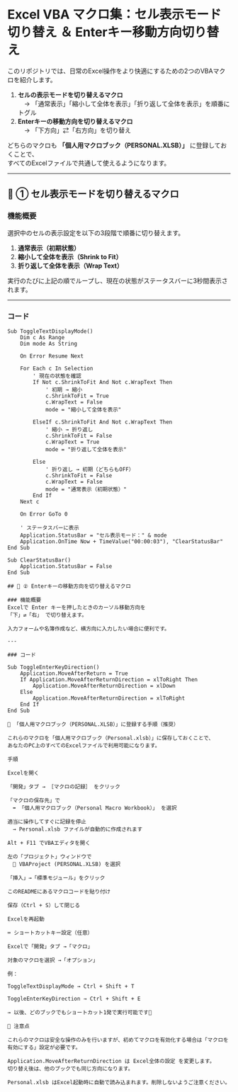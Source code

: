 # Excel VBA マクロ集：セル表示モード切り替え ＆ Enterキー移動方向切り替え

このリポジトリでは、日常のExcel操作をより快適にするための2つのVBAマクロを紹介します。

1. **セルの表示モードを切り替えるマクロ**  
　→ 「通常表示」「縮小して全体を表示」「折り返して全体を表示」を順番にトグル  
2. **Enterキーの移動方向を切り替えるマクロ**  
　→ 「下方向」⇄「右方向」を切り替え  

どちらのマクロも **「個人用マクロブック（PERSONAL.XLSB）」** に登録しておくことで、  
すべてのExcelファイルで共通して使えるようになります。

---

## 🧩 ① セル表示モードを切り替えるマクロ

### 機能概要
選択中のセルの表示設定を以下の3段階で順番に切り替えます。

1. **通常表示（初期状態）**  
2. **縮小して全体を表示（Shrink to Fit）**  
3. **折り返して全体を表示（Wrap Text）**

実行のたびに上記の順でループし、現在の状態がステータスバーに3秒間表示されます。

---

### コード

```vba
Sub ToggleTextDisplayMode()
    Dim c As Range
    Dim mode As String
    
    On Error Resume Next
    
    For Each c In Selection
        ' 現在の状態を確認
        If Not c.ShrinkToFit And Not c.WrapText Then
            ' 初期 → 縮小
            c.ShrinkToFit = True
            c.WrapText = False
            mode = "縮小して全体を表示"
            
        ElseIf c.ShrinkToFit And Not c.WrapText Then
            ' 縮小 → 折り返し
            c.ShrinkToFit = False
            c.WrapText = True
            mode = "折り返して全体を表示"
            
        Else
            ' 折り返し → 初期（どちらもOFF）
            c.ShrinkToFit = False
            c.WrapText = False
            mode = "通常表示（初期状態）"
        End If
    Next c
    
    On Error GoTo 0
    
    ' ステータスバーに表示
    Application.StatusBar = "セル表示モード：" & mode
    Application.OnTime Now + TimeValue("00:00:03"), "ClearStatusBar"
End Sub

Sub ClearStatusBar()
    Application.StatusBar = False
End Sub

## 🧭 ② Enterキーの移動方向を切り替えるマクロ

### 機能概要
Excelで Enter キーを押したときのカーソル移動方向を
「下」⇄「右」 で切り替えます。

入力フォームや名簿作成など、横方向に入力したい場合に便利です。

---

### コード

Sub ToggleEnterKeyDirection()
    Application.MoveAfterReturn = True
    If Application.MoveAfterReturnDirection = xlToRight Then
        Application.MoveAfterReturnDirection = xlDown
    Else
        Application.MoveAfterReturnDirection = xlToRight
    End If
End Sub

💾 「個人用マクロブック（PERSONAL.XLSB）」に登録する手順（推奨）

これらのマクロを「個人用マクロブック（Personal.xlsb）」に保存しておくことで、
あなたのPC上のすべてのExcelファイルで利用可能になります。

手順

Excelを開く

「開発」タブ → ［マクロの記録］ をクリック

「マクロの保存先」で
　➡ 「個人用マクロブック（Personal Macro Workbook）」 を選択

適当に操作してすぐに記録を停止
　→ Personal.xlsb ファイルが自動的に作成されます

Alt + F11 でVBAエディタを開く

左の「プロジェクト」ウィンドウで
　📂 VBAProject (PERSONAL.XLSB) を選択

「挿入」→「標準モジュール」をクリック

このREADMEにあるマクロコードを貼り付け

保存（Ctrl + S）して閉じる

Excelを再起動

⌨️ ショートカットキー設定（任意）

Excelで「開発」タブ →「マクロ」

対象のマクロを選択 →「オプション」

例：

ToggleTextDisplayMode → Ctrl + Shift + T

ToggleEnterKeyDirection → Ctrl + Shift + E

→ 以後、どのブックでもショートカット1発で実行可能です🎯

🧠 注意点

これらのマクロは安全な操作のみを行いますが、初めてマクロを有効化する場合は「マクロを有効にする」設定が必要です。

Application.MoveAfterReturnDirection は Excel全体の設定 を変更します。
切り替え後は、他のブックでも同じ方向になります。

Personal.xlsb はExcel起動時に自動で読み込まれます。削除しないようご注意ください。
